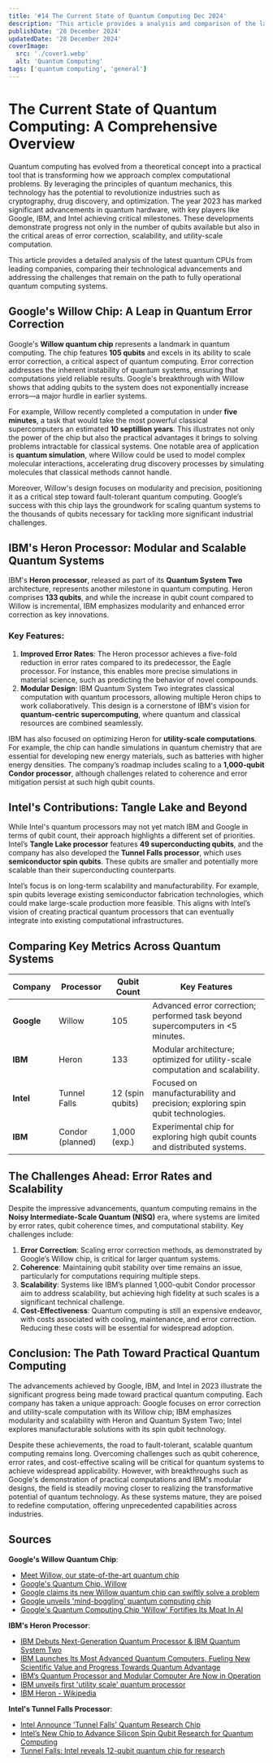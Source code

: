 ```yaml
---
title: '#14 The Current State of Quantum Computing Dec 2024'
description: 'This article provides a analysis and comparison of the latest quantum CPUs from leading companies.'
publishDate: '28 December 2024'
updatedDate: '28 December 2024'
coverImage:
  src: './cover1.webp'
  alt: 'Quantum Computing'
tags: ['quantum computing', 'general']
---
```


# The Current State of Quantum Computing: A Comprehensive Overview

Quantum computing has evolved from a theoretical concept into a practical tool that is transforming how we approach complex computational problems. By leveraging the principles of quantum mechanics, this technology has the potential to revolutionize industries such as cryptography, drug discovery, and optimization. The year 2023 has marked significant advancements in quantum hardware, with key players like Google, IBM, and Intel achieving critical milestones. These developments demonstrate progress not only in the number of qubits available but also in the critical areas of error correction, scalability, and utility-scale computation.

This article provides a detailed analysis of the latest quantum CPUs from leading companies, comparing their technological advancements and addressing the challenges that remain on the path to fully operational quantum computing systems.

## Google's Willow Chip: A Leap in Quantum Error Correction

Google's **Willow quantum chip** represents a landmark in quantum computing. The chip features **105 qubits** and excels in its ability to scale error correction, a critical aspect of quantum computing. Error correction addresses the inherent instability of quantum systems, ensuring that computations yield reliable results. Google's breakthrough with Willow shows that adding qubits to the system does not exponentially increase errors—a major hurdle in earlier systems.

For example, Willow recently completed a computation in under **five minutes**, a task that would take the most powerful classical supercomputers an estimated **10 septillion years**. This illustrates not only the power of the chip but also the practical advantages it brings to solving problems intractable for classical systems. One notable area of application is **quantum simulation**, where Willow could be used to model complex molecular interactions, accelerating drug discovery processes by simulating molecules that classical methods cannot handle.

Moreover, Willow's design focuses on modularity and precision, positioning it as a critical step toward fault-tolerant quantum computing. Google’s success with this chip lays the groundwork for scaling quantum systems to the thousands of qubits necessary for tackling more significant industrial challenges.

## IBM's Heron Processor: Modular and Scalable Quantum Systems

IBM's **Heron processor**, released as part of its **Quantum System Two** architecture, represents another milestone in quantum computing. Heron comprises **133 qubits**, and while the increase in qubit count compared to Willow is incremental, IBM emphasizes modularity and enhanced error correction as key innovations.

### Key Features:

1. **Improved Error Rates**: The Heron processor achieves a five-fold reduction in error rates compared to its predecessor, the Eagle processor. For instance, this enables more precise simulations in material science, such as predicting the behavior of novel compounds.
2. **Modular Design**: IBM Quantum System Two integrates classical computation with quantum processors, allowing multiple Heron chips to work collaboratively. This design is a cornerstone of IBM's vision for **quantum-centric supercomputing**, where quantum and classical resources are combined seamlessly.

IBM has also focused on optimizing Heron for **utility-scale computations**. For example, the chip can handle simulations in quantum chemistry that are essential for developing new energy materials, such as batteries with higher energy densities. The company’s roadmap includes scaling to a **1,000-qubit Condor processor**, although challenges related to coherence and error mitigation persist at such high qubit counts.

## Intel's Contributions: Tangle Lake and Beyond

While Intel's quantum processors may not yet match IBM and Google in terms of qubit count, their approach highlights a different set of priorities. Intel’s **Tangle Lake processor** features **49 superconducting qubits**, and the company has also developed the **Tunnel Falls processor**, which uses **semiconductor spin qubits**. These qubits are smaller and potentially more scalable than their superconducting counterparts.

Intel’s focus is on long-term scalability and manufacturability. For example, spin qubits leverage existing semiconductor fabrication technologies, which could make large-scale production more feasible. This aligns with Intel’s vision of creating practical quantum processors that can eventually integrate into existing computational infrastructures.

## Comparing Key Metrics Across Quantum Systems

| **Company** | **Processor**    | **Qubit Count**  | **Key Features**                                                               |
| ----------- | ---------------- | ---------------- | ------------------------------------------------------------------------------ |
| **Google**  | Willow           | 105              | Advanced error correction; performed task beyond supercomputers in <5 minutes. |
| **IBM**     | Heron            | 133              | Modular architecture; optimized for utility-scale computation and scalability. |
| **Intel**   | Tunnel Falls     | 12 (spin qubits) | Focused on manufacturability and precision; exploring spin qubit technologies. |
| **IBM**     | Condor (planned) | 1,000 (exp.)     | Experimental chip for exploring high qubit counts and distributed systems.     |

## The Challenges Ahead: Error Rates and Scalability

Despite the impressive advancements, quantum computing remains in the **Noisy Intermediate-Scale Quantum (NISQ)** era, where systems are limited by error rates, qubit coherence times, and computational stability. Key challenges include:

1. **Error Correction**: Scaling error correction methods, as demonstrated by Google’s Willow chip, is critical for larger quantum systems.
2. **Coherence**: Maintaining qubit stability over time remains an issue, particularly for computations requiring multiple steps.
3. **Scalability**: Systems like IBM’s planned 1,000-qubit Condor processor aim to address scalability, but achieving high fidelity at such scales is a significant technical challenge.
4. **Cost-Effectiveness**: Quantum computing is still an expensive endeavor, with costs associated with cooling, maintenance, and error correction. Reducing these costs will be essential for widespread adoption.

## Conclusion: The Path Toward Practical Quantum Computing

The advancements achieved by Google, IBM, and Intel in 2023 illustrate the significant progress being made toward practical quantum computing. Each company has taken a unique approach: Google focuses on error correction and utility-scale computation with its Willow chip; IBM emphasizes modularity and scalability with Heron and Quantum System Two; Intel explores manufacturable solutions with its spin qubit technology.

Despite these achievements, the road to fault-tolerant, scalable quantum computing remains long. Overcoming challenges such as qubit coherence, error rates, and cost-effective scaling will be critical for quantum systems to achieve widespread applicability. However, with breakthroughs such as Google's demonstration of practical computations and IBM's modular designs, the field is steadily moving closer to realizing the transformative potential of quantum technology. As these systems mature, they are poised to redefine computation, offering unprecedented capabilities across industries.

## Sources

**Google's Willow Quantum Chip**:

- [Meet Willow, our state-of-the-art quantum chip](https://blog.google/technology/research/google-willow-quantum-chip/)
- [Google's Quantum Chip, Willow](https://finance.yahoo.com/news/googles-quantum-chip-willow-143300408.html)
- [Google claims its new Willow quantum chip can swiftly solve a problem](https://www.tomshardware.com/tech-industry/quantum-computing/google-claims-its-new-willow-quantum-chip-can-swiftly-solve-a-problem-that-would-take-a-standard-supercomputer-10-septillion-years)
- [Google unveils 'mind-boggling' quantum computing chip](https://www.bbc.com/news/articles/c791ng0zvl3o)
- [Google's Quantum Computing Chip 'Willow' Fortifies Its Moat In AI](https://seekingalpha.com/article/4744935-googles-quantum-computing-chip-willow-fortifies-its-moat-in-ai)

**IBM's Heron Processor**:

- [IBM Debuts Next-Generation Quantum Processor & IBM Quantum System Two](https://newsroom.ibm.com/2023-12-04-IBM-Debuts-Next-Generation-Quantum-Processor-IBM-Quantum-System-Two%2C-Extends-Roadmap-to-Advance-Era-of-Quantum-Utility)
- [IBM Launches Its Most Advanced Quantum Computers, Fueling New Scientific Value and Progress Towards Quantum Advantage](https://newsroom.ibm.com/2024-11-13-ibm-launches-its-most-advanced-quantum-computers%2C-fueling-new-scientific-value-and-progress-towards-quantum-advantage)
- [IBM’s Quantum Processor and Modular Computer Are Now in Operation](https://www.techrepublic.com/article/ibm-quantum-heron-system-two/)
- [IBM unveils first 'utility scale' quantum processor](https://www.theregister.com/2023/12/05/ibm_heron_quantum_processor/)
- [IBM Heron - Wikipedia](https://en.wikipedia.org/wiki/IBM_Heron)

**Intel's Tunnel Falls Processor**:

- [Intel Announce 'Tunnel Falls' Quantum Research Chip](https://www.tomshardware.com/news/intel-announce-tunnel-falls-quantum-research-chip)
- [Intel’s New Chip to Advance Silicon Spin Qubit Research for Quantum Computing](https://www.intc.com/news-events/press-releases/detail/1626/intels-new-chip-to-advance-silicon-spin-qubit-research)
- [Tunnel Falls: Intel reveals 12-qubit quantum chip for research](https://www.siliconrepublic.com/innovation/tunnel-falls-intel-quantum-chip-processor-research)
